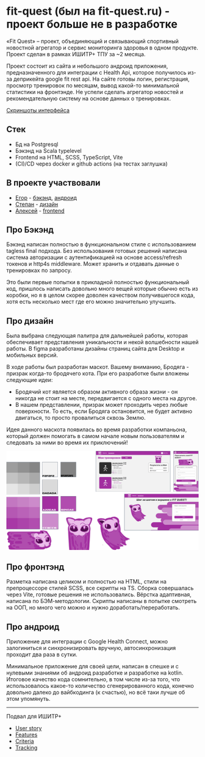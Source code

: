 # fit-quest (был на fit-quest.ru) - проект больше не в разработке

«Fit Quest» – проект, объединяющий и связывающий спортивный новостной агрегатор и сервис мониторинга здоровья в одном продукте. Проект сделан в рамках ИШИТР+ ТПУ за ~2 месяца.

Проект состоит из сайта и небольшого андроид приложения, предназначенного для интеграции с Health Api, которое получилось из-за деприкейта google fit rest api. На сайте готовы логин, регистрация, просмотр тренировок по месяцам, вывод какой-то минимальной статистики на фронтэнде. Не успели сделать агрегатор новостей и рекомендательную систему на основе данных о тренировках.

[Скриншоты интерфейса](dock/images.md)

## Стек

- Бд на Postgresql
- Бэкэнд на Scala typelevel
- Frontend на HTML, SCSS, TypeScript, Vite
- (CI)/CD через docker и github actions (на тестах заглушка)

## В проекте участвовали

- [Егор](https://github.com/andreyegor) - [бэкэнд](#про-бэкэнд), [андроид](#про-андроид)
- [Степан](https://github.com/t0skliviy) - [дизайн](#про-дизайн)
- [Алексей](https://github.com/e1shiy) - [frontend](#про-фронтэнд)

## Про Бэкэнд

Бэкэнд написан полностью в функциональном стиле с использованием tagless final подхода. Без использования готовых решений написана система авторизации с аутентификацией на основе access/refresh токенов и http4s middleware. Может хранить и отдавать данные о тренировках по запросу.

Это были первые попытки в прикладной полностью функциональный код, пришлось написать довольно много вещей которые обычно есть из коробки, но я в целом скорее доволен качеством получившегося кода, хотя есть несколько мест где его можно значительно улучшить.

## Про дизайн

Была выбрана следующая палитра для дальнейшей работы, которая обеспечивает представления уникальности и некой волшебности нашей работы. В figma разработаны дизайны страниц сайта для Desktop и мобильных версий.

В ходе работы был разработан маскот. Вашему вниманию, Бродяга - призрак когда-то бродячего кота. При его разработке были вложены следующие идеи:

- Бродячий кот является образом активного образа жизни - он никогда не стоит на месте, передвигается с одного места на другое.
- В нашем представлении, призрак может проходить через любые поверхности. То есть, если Бродяга остановится, не будет активно двигаться, то просто провалиться сквозь Землю.

Идея данного маскота появилась во время разработки компаньона, который должен помогать в самом начале новым пользователям и следовать за ними во время их приключений!

![Desin](dock/img/design.png)

## Про фронтэнд

Разметка написана целиком и полностью на HTML, стили на препроцессоре стилей SCSS, все скрипты на TS. Сборка совершалась через Vite, готовые решения не использовались.
Вёрстка адаптивная, написана по БЭМ-методологии. Скрипты написаны в попытке смотреть на ООП, но много чего можно и нужно доработать/переработать.

## Про андроид

Приложение для интеграции с Google Health Connect, можно залогиниться и синхронизировать вручную, автосинхронизация проходит два раза в сутки.

Минимальное приложение для своей цели, написан в спешке и с нулевыми знаниями об андроид разработке и разработке на kotlin. Итоговое качество кода сомнительно, в том числе из-за того, что использовалось какое-то количество сгенерированного кода, конечно довольно далеко до вайбкодинга (к счастью), но всё таки лучше об этом упомянуть.

---

Подвал для ИШИТР+

- [User story](/dock/user-story.md)
- [Features](/dock/features.md)
- [Criteria](/dock/criteria.md)
- [Tracking](/dock/tracking.md)
